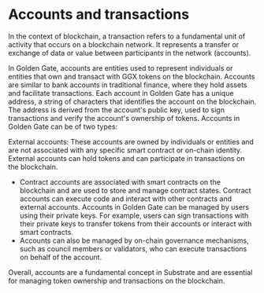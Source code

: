 # Accounts and transactions

In the context of blockchain, a transaction refers to a fundamental unit of activity that occurs on a blockchain network. It represents a transfer or exchange of data or value between participants in the network (accounts).

In Golden Gate, accounts are entities used to represent individuals or entities that own and transact with GGX tokens on the blockchain. Accounts are similar to bank accounts in traditional finance, where they hold assets and facilitate transactions. Each account in Golden Gate has a unique address, a string of characters that identifies the account on the blockchain. The address is derived from the account's public key, used to sign transactions and verify the account's ownership of tokens. Accounts in Golden Gate can be of two types:&#x20;

External accounts: These accounts are owned by individuals or entities and are not associated with any specific smart contract or on-chain identity. External accounts can hold tokens and can participate in transactions on the blockchain.

* Contract accounts are associated with smart contracts on the blockchain and are used to store and manage contract states. Contract accounts can execute code and interact with other contracts and external accounts. Accounts in Golden Gate can be managed by users using their private keys. For example, users can sign transactions with their private keys to transfer tokens from their accounts or interact with smart contracts.
* Accounts can also be managed by on-chain governance mechanisms, such as council members or validators, who can execute transactions on behalf of the account.

&#x20;Overall, accounts are a fundamental concept in Substrate and are essential for managing token ownership and transactions on the blockchain.
